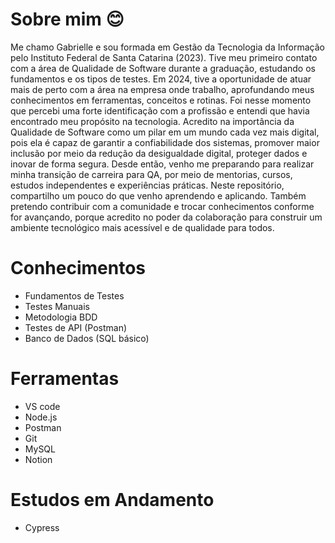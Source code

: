 # Sobre mim 😊


Me chamo Gabrielle e sou formada em Gestão da Tecnologia da Informação pelo Instituto Federal de Santa Catarina (2023).
Tive meu primeiro contato com a área de Qualidade de Software durante a graduação, estudando os fundamentos e os tipos de testes. Em 2024, tive a oportunidade de atuar mais de perto com a área na empresa onde trabalho, aprofundando meus conhecimentos em ferramentas, conceitos e rotinas. Foi nesse momento que percebi uma forte identificação com a profissão e entendi que havia encontrado meu propósito na tecnologia. Acredito na importância da Qualidade de Software como um pilar em um mundo cada vez mais digital, pois ela é capaz de garantir a confiabilidade dos sistemas, promover maior inclusão por meio da redução da desigualdade digital, proteger dados e inovar de forma segura.
Desde então, venho me preparando para realizar minha transição de carreira para QA, por meio de mentorias, cursos, estudos independentes e experiências práticas.
Neste repositório, compartilho um pouco do que venho aprendendo e aplicando. Também pretendo contribuir com a comunidade e trocar conhecimentos conforme for avançando, porque acredito no poder da colaboração para construir um ambiente tecnológico mais acessível e de qualidade para todos.


# Conhecimentos 

- Fundamentos de Testes
- Testes Manuais
- Metodologia BDD
- Testes de API (Postman)
- Banco de Dados (SQL básico)
  
# Ferramentas

- VS code
- Node.js
- Postman
- Git
- MySQL
- Notion
  
# Estudos em Andamento

- Cypress
